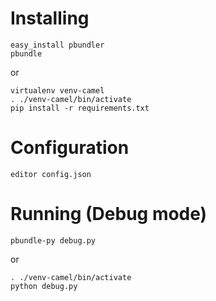 # Installing

    easy_install pbundler
    pbundle

or

    virtualenv venv-camel
    . ./venv-camel/bin/activate
    pip install -r requirements.txt

# Configuration

    editor config.json

# Running (Debug mode)

    pbundle-py debug.py

or

    . ./venv-camel/bin/activate
    python debug.py

